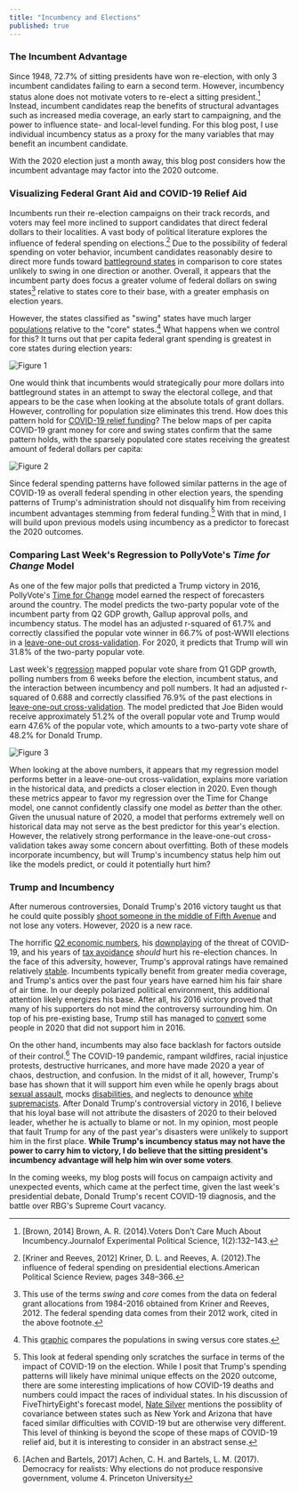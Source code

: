 ```yaml
---
title: "Incumbency and Elections"
published: true
---
```


### The Incumbent Advantage

Since 1948, 72.7% of sitting presidents have won re-election, with only 3 incumbent candidates failing to earn a second term. However, incumbency status alone does not motivate voters to re-elect a sitting president.[^incumbent-advantage] Instead, incumbent candidates reap the benefits of structural advantages such as increased media coverage, an early start to campaigning, and the power to influence state- and local-level funding. For this blog post, I use individual incumbency status as a proxy for the many variables that may benefit an incumbent candidate. 

With the 2020 election just a month away, this blog post considers how the incumbent advantage may factor into the 2020 outcome.

### Visualizing Federal Grant Aid and COVID-19 Relief Aid

Incumbents run their re-election campaigns on their track records, and voters may feel more inclined to support candidates that direct federal dollars to their localities. A vast body of political literature explores the influence of federal spending on elections.[^Kriner-and-Reeves] Due to the possibility of federal spending on voter behavior, incumbent candidates reasonably desire to direct more funds toward [battleground states](../posts/intro.md) in comparison to core states unlikely to swing in one direction or another. Overall, it appears that the incumbent party does focus a greater volume of federal dollars on swing states[^swing] relative to states core to their base, with a greater emphasis on election years.

However, the states classified as "swing" states have much larger [populations](https://www.census.gov/data/datasets/time-series/demo/popest/2010s-state-total.html) relative to the "core" states.[^population-comparison] What happens when we control for this? It turns out that per capita federal grant spending is greatest in core states during election years:

![Figure 1](../figures/incumbency/grant_spend_type.jpg)

One would think that incumbents would strategically pour more dollars into battleground states in an attempt to sway the electoral college, and that appears to be the case when looking at the absolute totals of grant dollars. However, controlling for population size eliminates this trend. How does this pattern hold for [COVID-19 relief funding](https://taggs.hhs.gov/coronavirus)? The below maps of per capita COVID-19 grant money for core and swing states confirm that the same pattern holds, with the sparsely populated core states receiving the greatest amount of federal dollars per capita:

![Figure 2](../figures/incumbency/covid_type_aid.jpg)

Since federal spending patterns have followed similar patterns in the age of COVID-19 as overall federal spending in other election years, the spending patterns of Trump's administration should not disqualify him from receiving incumbent advantages stemming from federal funding.[^covid-correlation] With that in mind, I will build upon previous models using incumbency as a predictor to forecast the 2020 outcomes.

### Comparing Last Week's Regression to PollyVote's *Time for Change* Model

As one of the few major polls that predicted a Trump victory in 2016, PollyVote's [Time for Change](https://pollyvote.com/en/components/models/retrospective/fundamentals-plus-models/time-for-change-model/) model earned the respect of forecasters around the country. The model predicts the two-party popular vote of the incumbent party from Q2 GDP growth, Gallup approval polls, and incumbency status. The model has an adjusted r-squared of 61.7% and correctly classified the popular vote winner in 66.7% of post-WWII elections in a [leave-one-out cross-validation](../figures/incumbency/tfc_leave_one_out.html). For 2020, it predicts that Trump will win 31.8% of the two-party popular vote.

Last week's [regression](../figures/polling/both_regression.jpeg) mapped popular vote share from Q1 GDP growth, polling numbers from 6 weeks before the election, incumbent status, and the interaction between incumbency and poll numbers. It had an adjusted r-squared of 0.688 and correctly classified 76.9% of the past elections in [leave-one-out cross-validation](../figures/polling/both_model_classification.html). The model predicted that Joe Biden would receive approximately 51.2% of the overall popular vote and Trump would earn 47.6% of the popular vote, which amounts to a two-party vote share of 48.2% for Donald Trump. 

![Figure 3](../figures/incumbency/model_comparison.jpeg)

When looking at the above numbers, it appears that my regression model performs better in a leave-one-out cross-validation, explains more variation in the historical data, and predicts a closer election in 2020. Even though these metrics appear to favor my regression over the Time for Change model, one cannot confidently classify one model as *better* than the other. Given the unusual nature of 2020, a model that performs extremely well on historical data may not serve as the best predictor for this year's election. However, the relatively strong performance in the leave-one-out cross-validation takes away some concern about overfitting. Both of these models incorporate incumbency, but will Trump's incumbency status help him out like the models predict, or could it potentially hurt him?

### Trump and Incumbency

After numerous controversies, Donald Trump's 2016 victory taught us that he could quite possibly [shoot someone in the middle of Fifth Avenue](https://www.washingtonpost.com/politics/trump-recorded-having-extremely-lewd-conversation-about-women-in-2005/2016/10/07/3b9ce776-8cb4-11e6-bf8a-3d26847eeed4_story.html) and not lose any voters. However, 2020 is a new race.

The horrific [Q2 economic numbers](https://www.bea.gov/news/2020/gross-domestic-product-2nd-quarter-2020-advance-estimate-and-annual-update), his [downplaying](https://abcnews.go.com/Politics/trump-admitted-deliberately-played-coronavirus-threat-reports/story?id=72904348) of the threat of COVID-19, and his years of [tax avoidance](https://www.nytimes.com/interactive/2020/09/27/us/donald-trump-taxes.html) *should* hurt his re-election chances. In the face of this adversity, however, Trump's approval ratings have remained relatively [stable](https://www.pewresearch.org/fact-tank/2020/08/24/trumps-approval-ratings-so-far-are-unusually-stable-and-deeply-partisan/). Incumbents typically benefit from greater media coverage, and Trump's antics over the past four years have earned him his fair share of air time. In our deeply polarized political environment, this additional attention likely energizes his base. After all, his 2016 victory proved that many of his supporters do not mind the controversy surrounding him. On top of his pre-existing base, Trump still has managed to [convert](https://www.thecrimson.com/article/2020/9/30/harvard-republicans-endorse-trump/) some people in 2020 that did not support him in 2016.

On the other hand, incumbents may also face backlash for factors outside of their control.[^shark-attacks] The COVID-19 pandemic, rampant wildfires, racial injustice protests, destructive hurricanes, and more have made 2020 a year of chaos, destruction, and confusion. In the midst of it all, however, Trump's base has shown that it will support him even while he openly brags about [sexual assault](https://www.washingtonpost.com/politics/trump-recorded-having-extremely-lewd-conversation-about-women-in-2005/2016/10/07/3b9ce776-8cb4-11e6-bf8a-3d26847eeed4_story.html), mocks [disabilities](https://time.com/4531902/marlee-matlin-donald-trump-deaf-retarded-comment/), and neglects to denounce [white supremacists](https://www.nytimes.com/2020/09/30/us/politics/trump-debate-white-supremacy.html). After Donald Trump's controversial victory in 2016, I believe that his loyal base will not attribute the disasters of 2020 to their beloved leader, whether he is actually to blame or not. In my opinion, most people that fault Trump for any of the past year's disasters were unlikely to support him in the first place. **While Trump's incumbency status may not have the power to carry him to victory, I do believe that the sitting president's incumbency advantage will help him win over some voters**. 

In the coming weeks, my blog posts will focus on campaign activity and unexpected events, which came at the perfect time, given the last week's presidential debate, Donald Trump's recent COVID-19 diagnosis, and the battle over RBG's Supreme Court vacancy.



[^incumbent-advantage]: [Brown, 2014] Brown, A. R. (2014).Voters Don’t Care Much About Incumbency.Journalof Experimental Political Science, 1(2):132–143.

[^Kriner-and-Reeves]: [Kriner and Reeves, 2012] Kriner, D. L. and Reeves, A. (2012).The influence of federal spending on presidential elections.American Political Science Review, pages 348–366.

[^swing]: This use of the terms *swing* and *core* comes from the data on federal grant allocations from 1984-2016 obtained from Kriner and Reeves, 2012. The federal spending data comes from their 2012 work, cited in the above footnote.

[^population-comparison]: This [graphic](../figures/incumbency/state_type_populations.jpg) compares the populations in swing versus core states.

[^covid-correlation]: This look at federal spending only scratches the surface in terms of the impact of COVID-19 on the election. While I posit that Trump's spending patterns will likely have minimal unique effects on the 2020 outcome, there are some interesting implications of how COVID-19 deaths and numbers could impact the races of individual states. In his discussion of FiveThirtyEight's forecast model, [Nate Silver](https://fivethirtyeight.com/features/how-fivethirtyeights-2020-presidential-forecast-works-and-whats-different-because-of-covid-19/) mentions the possiblity of covariance between states such as New York and Arizona that have faced similar difficulties with COVID-19 but are otherwise very different. This level of thinking is beyond the scope of these maps of COVID-19 relief aid, but it is interesting to consider in an abstract sense.

[^shark-attacks]: [Achen and Bartels, 2017] Achen, C. H. and Bartels, L. M. (2017). Democracy for realists: Why elections do not produce responsive government, volume 4. Princeton University



